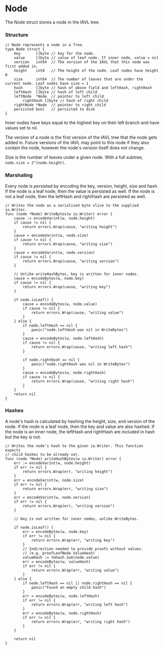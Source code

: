 # Node

The Node struct stores a node in the IAVL tree. 

### Structure

```golang
// Node represents a node in a Tree.
type Node struct {
	key       []byte // key for the node.
	value     []byte // value of leaf node. If inner node, value = nil
	version   int64  // The version of the IAVL that this node was first added in.
	height    int8   // The height of the node. Leaf nodes have height 0
	size      int64  // The number of leaves that are under the current node. Leaf nodes have size = 1
	hash      []byte // hash of above field and leftHash, rightHash
	leftHash  []byte // hash of left child
	leftNode  *Node  // pointer to left child
        rightHash []byte // hash of right child
	rightNode *Node  // pointer to right child
	persisted bool   // persisted to disk
}
```

Inner nodes have keys equal to the highest key on their left branch and have values set to nil.

The version of a node is the first version of the IAVL tree that the node gets added in. Future versions of the IAVL may point to this node if they also contain the node, however the node's version itself does not change.

Size is the number of leaves under a given node. With a full subtree, `node.size = 2^(node.height)`.

### Marshaling 

Every node is persisted by encoding the key, version, height, size and hash. If the node is a leaf node, then the value is persisted as well. If the node is not a leaf node, then the leftHash and rightHash are persisted as well.

```golang
// Writes the node as a serialized byte slice to the supplied io.Writer.
func (node *Node) WriteBytes(w io.Writer) error {
	cause := encodeVarint(w, node.height)
	if cause != nil {
		return errors.Wrap(cause, "writing height")
	}
	cause = encodeVarint(w, node.size)
	if cause != nil {
		return errors.Wrap(cause, "writing size")
	}
	cause = encodeVarint(w, node.version)
	if cause != nil {
		return errors.Wrap(cause, "writing version")
	}

	// Unlike writeHashBytes, key is written for inner nodes.
	cause = encodeBytes(w, node.key)
	if cause != nil {
		return errors.Wrap(cause, "writing key")
	}

	if node.isLeaf() {
		cause = encodeBytes(w, node.value)
		if cause != nil {
			return errors.Wrap(cause, "writing value")
		}
	} else {
		if node.leftHash == nil {
			panic("node.leftHash was nil in WriteBytes")
		}
		cause = encodeBytes(w, node.leftHash)
		if cause != nil {
			return errors.Wrap(cause, "writing left hash")
		}

		if node.rightHash == nil {
			panic("node.rightHash was nil in WriteBytes")
		}
		cause = encodeBytes(w, node.rightHash)
		if cause != nil {
			return errors.Wrap(cause, "writing right hash")
		}
	}
	return nil
}
```

### Hashes

A node's hash is calculated by hashing the height, size, and version of the node. If the node is a leaf node, then the key and value are also hashed. If the node is an inner node, the leftHash and rightHash are included in hash but the key is not.

```golang
// Writes the node's hash to the given io.Writer. This function expects
// child hashes to be already set.
func (node *Node) writeHashBytes(w io.Writer) error {
	err := encodeVarint(w, node.height)
	if err != nil {
		return errors.Wrap(err, "writing height")
	}
	err = encodeVarint(w, node.size)
	if err != nil {
		return errors.Wrap(err, "writing size")
	}
	err = encodeVarint(w, node.version)
	if err != nil {
		return errors.Wrap(err, "writing version")
	}

	// Key is not written for inner nodes, unlike WriteBytes.

	if node.isLeaf() {
		err = encodeBytes(w, node.key)
		if err != nil {
			return errors.Wrap(err, "writing key")
		}
		// Indirection needed to provide proofs without values.
		// (e.g. proofLeafNode.ValueHash)
		valueHash := tmhash.Sum(node.value)
		err = encodeBytes(w, valueHash)
		if err != nil {
			return errors.Wrap(err, "writing value")
		}
	} else {
		if node.leftHash == nil || node.rightHash == nil {
			panic("Found an empty child hash")
		}
		err = encodeBytes(w, node.leftHash)
		if err != nil {
			return errors.Wrap(err, "writing left hash")
		}
		err = encodeBytes(w, node.rightHash)
		if err != nil {
			return errors.Wrap(err, "writing right hash")
		}
	}

	return nil
}
```
